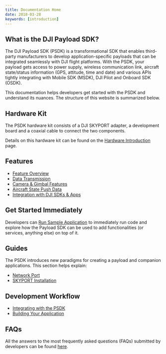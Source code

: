 ```yaml
---
title: Documentation Home
date: 2018-03-28
keywords: [introduction]
---
```


## What is the DJI Payload SDK?

The DJI Payload SDK (PSDK) is a transformational SDK that enables third-party manufacturers to develop application-specific payloads that can be integrated seamlessly with DJI flight platforms. With the PSDK, your payload gets access to power supply, wireless communication link, aircraft state/status information (GPS, attitude, time and date) and various APIs tightly integrating with Mobile SDK (MSDK), DJI Pilot and Onboard SDK (OSDK).

This documentation helps developers get started with the PSDK and understand its nuances. The structure of this website is summarized below.

## Hardware Kit

The PSDK hardware kit consists of a DJI SKYPORT adapter, a development board and a coaxial cable to connect the two components. 

Details on this hardware kit can be found on the [Hardware Introduction](hardware_introduction.html) page.

## Features

- [Feature Overview](../features/psdk_introduction.html)
- [Data Transmission](../features/data-transmission.html)
- [Camera & Gimbal Features](../features/camera-gimbal-features.html)
- [Aircraft State Push Data](../features/aircraft-state-push-data.html)
- [Integration with DJI SDKs & Apps](../features/integrate-other-dji-sdk-apps.html)

## Get Started Immediately

Developers can [Run Sample Application](../quick-start/index.html) to immediately run code and explore how the Payload SDK can be used to add functionalities (or services, anything else) on top of it. 

## Guides

The PSDK introduces new paradigms for creating a payload and companion applications. This section helps explain:

- [Network Port](../guide/network_port.html)
- [SKYPORT Installation](../guide/adapter_install.html)

## Development Workflow

- [Integrating with the PSDK](../development-workflow/integrate_sdk.html)
- [Building Your Application](../development-workflow/build-application.html)

## FAQs

All the answers to the most frequently asked questions (FAQs) submitted by developers can be found [here](../faq/index.html).
